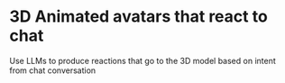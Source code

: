 # 3D Animated avatars that react to chat

Use LLMs to produce reactions that go to the 3D model based on intent from chat conversation
